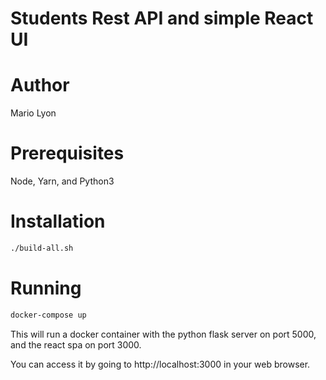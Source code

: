 Students Rest API and simple React UI
=====================================


# Author
Mario Lyon


# Prerequisites
Node, Yarn, and Python3 

# Installation
```bash
./build-all.sh 
```

# Running
```bash
docker-compose up
```
This will run a docker container with the python flask server on port 5000, 
and the react spa on port 3000.


You can access it by going to http://localhost:3000 in your web browser.



